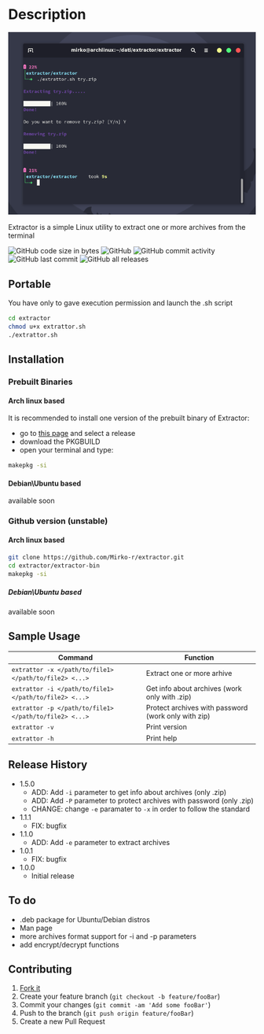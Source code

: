 # Description

![Extrattor](https://github.com/Mirko-r/extractor/blob/main/Extrattor1.0.png)

Extractor is a simple Linux utility to extract one or more archives from the terminal

![GitHub code size in bytes](https://img.shields.io/github/languages/code-size/Mirko-r/extractor) ![GitHub](https://img.shields.io/github/license/Mirko-r/extractor) ![GitHub commit activity](https://img.shields.io/github/commit-activity/y/Mirko-r/extractor) ![GitHub last commit](https://img.shields.io/github/last-commit/Mirko-r/extractor) ![GitHub all releases](https://img.shields.io/github/downloads/Mirko-r/extractor/total)

## Portable

You have only to gave execution permission and launch the .sh script

```bash
cd extractor
chmod u+x extrattor.sh
./extrattor.sh
```

## Installation

### Prebuilt Binaries

#### Arch linux based

It is recommended to install one version of the prebuilt binary of Extractor:

- go to [this page](https://github.com/Mirko-r/extractor/releases) and select a release
- download the PKGBUILD
- open your terminal and type:
```bash
makepkg -si
```

#### Debian\Ubuntu based 

available soon

### Github version (unstable)

#### Arch linux based

```bash
git clone https://github.com/Mirko-r/extractor.git
cd extractor/extractor-bin
makepkg -si
```

##### Debian\Ubuntu based

available soon

## Sample Usage

| Command              | Function                                                                              |
| -------------------- | ------------------------------------------------------------------------------------- |
| `extrattor -x </path/to/file1>  </path/to/file2> <...>`| Extract one or more arhive                          |
| `extrattor -i </path/to/file1>  </path/to/file2> <...>`| Get info about archives (work only with .zip)       |
| `extrattor -p </path/to/file1>  </path/to/file2> <...>`| Protect archives with password (work only with zip) |
| `extrattor -v`       | Print version                                                                         |
| `extrattor -h`       | Print help                                                                            |

## Release History

* 1.5.0
    * ADD: Add `-i` parameter to get info about archives (only .zip)
    * ADD: Add `-P` parameter to protect archives with password (only .zip)
    * CHANGE: change `-e` paramater to `-x` in order to follow the standard
* 1.1.1
    * FIX: bugfix
* 1.1.0
    * ADD: Add `-e` parameter to extract archives
* 1.0.1
    * FIX: bugfix
* 1.0.0
    * Initial release
  
## To do

<ul>
<li> .deb package for Ubuntu/Debian distros
<li> Man page
<li> more archives format support for -i and -p parameters
<Li> add encrypt/decrypt functions
</ul>

## Contributing

1. [Fork it](<https://github.com/Mirko-r/extractor/fork>)
2. Create your feature branch (`git checkout -b feature/fooBar`)
3. Commit your changes (`git commit -am 'Add some fooBar'`)
4. Push to the branch (`git push origin feature/fooBar`)
5. Create a new Pull Request
